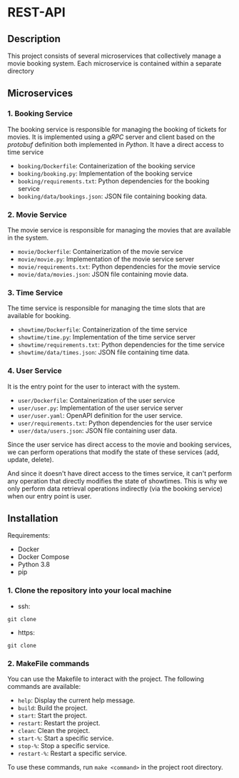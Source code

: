 # REST-API

## Description
This project consists of several microservices that collectively manage a movie booking system. Each microservice is 
contained within a separate directory

## Microservices

### 1. Booking Service
The booking service is responsible for managing the booking of tickets for movies. It is implemented using a *gRPC* 
server and client based on the *protobuf* definition both implemented in *Python*. It have a direct access to time service

- `booking/Dockerfile`: Containerization of the booking service
- `booking/booking.py`: Implementation of the booking service
- `booking/requirements.txt`: Python dependencies for the booking service
- `booking/data/bookings.json`: JSON file containing booking data.

### 2. Movie Service
The movie service is responsible for managing the movies that are available in the system.

- `movie/Dockerfile`: Containerization of the movie service
- `movie/movie.py`: Implementation of the movie service server
- `movie/requirements.txt`: Python dependencies for the movie service
- `movie/data/movies.json`: JSON file containing movie data.


### 3. Time Service
The time service is responsible for managing the time slots that are available for booking. 

- `showtime/Dockerfile`: Containerization of the time service
- `showtime/time.py`: Implementation of the time service server
- `showtime/requirements.txt`: Python dependencies for the time service
- `showtime/data/times.json`: JSON file containing time data.

### 4. User Service
It is the entry point for the user to interact with the system.

- `user/Dockerfile`: Containerization of the user service
- `user/user.py`: Implementation of the user service server
- `user/user.yaml`: OpenAPI definition for the user service.
- `user/requirements.txt`: Python dependencies for the user service
- `user/data/users.json`: JSON file containing user data.

Since the user service has direct access to the movie and booking services, we can perform operations that modify the state of these services (add, update, delete).

And since it doesn't have direct access to the times service, it can't perform any operation that directly modifies the state of showtimes. This is why we only perform data retrieval operations indirectly (via the booking service) when our entry point is user.

## Installation

Requirements:
- Docker
- Docker Compose
- Python 3.8
- pip

### 1. Clone the repository into your local machine

- ssh:
```shell
git clone
```
- https:
```shell
git clone
```

### 2. MakeFile commands
You can use the Makefile to interact with the project. The following commands are available:

- `help`: Display the current help message.
- `build`: Build the project.
- `start`: Start the project.
- `restart`: Restart the project.
- `clean`: Clean the project.
- `start-%`: Start a specific service.
- `stop-%`: Stop a specific service.
- `restart-%`: Restart a specific service.

To use these commands, run `make <command>` in the project root directory.


